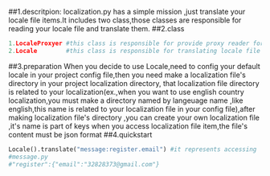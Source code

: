 ##1.descritpion:
localization.py has a simple mission ,just translate your locale file items.It includes two class,those classes are responsible for reading your locale file  and translate them.
##2.class
```python
1.LocaleProxyer #this class is responsible for provide proxy reader for different locale file
2.Locale        #this class is responsible for translating locale file items
```
##3.preparation
When you decide to use Locale,need to config your default locale in your project config file,then you need  make a localization file's directory in your project localization directory, that localization file directory is related to your localization(ex.,when you want to use english country localization,you must make a directory named by langeuage name ,like english,this name is related to your localization file in your config file),after making localization file's directory ,you can create your own localization file ,it's name is part of keys when you access localization file item,the file's content must be json format
##4.quickstart
```python
Locale().translate("message:register.email") #it represents accessing 'email' item under the 'register'  item in your localization file named by 'message',the format of message file is following:
#message.py
#"register":{"email":"32828373@gmail.com"}
```

